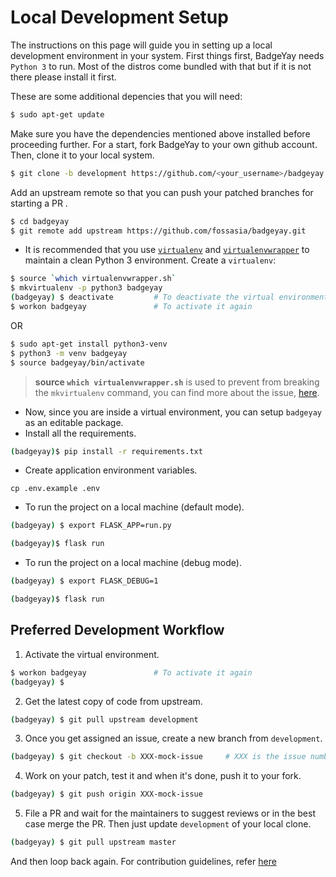 # Local Development Setup

The instructions on this page will guide you in setting up a local development
environment in your system. First things first, BadgeYay needs `Python 3` to run.
Most of the distros come bundled with that but if it is not there please install it first.

These are some additional depencies that you will need:

```sh
$ sudo apt-get update
```

Make sure you have the dependencies mentioned above installed before proceeding further.
For a start, fork BadgeYay to your own github account. Then, clone it to your local system.

```sh
$ git clone -b development https://github.com/<your_username>/badgeyay.git
```

Add an upstream remote so that you can push your patched branches for starting a PR .

```sh
$ cd badgeyay
$ git remote add upstream https://github.com/fossasia/badgeyay.git
```

* It is recommended that you use [`virtualenv`](https://virtualenv.pypa.io/en/stable/installation/)
and [`virtualenvwrapper`](https://virtualenvwrapper.readthedocs.io/en/latest/install.html) to maintain a clean Python 3 environment. Create a `virtualenv`:

```sh
$ source `which virtualenvwrapper.sh`
$ mkvirtualenv -p python3 badgeyay
(badgeyay) $ deactivate         # To deactivate the virtual environment
$ workon badgeyay               # To activate it again
```

OR

```sh
$ sudo apt-get install python3-venv
$ python3 -m venv badgeyay
$ source badgeyay/bin/activate
```



> **source `which virtualenvwrapper.sh`** is used to prevent from breaking the `mkvirtualenv` command, you can find more about the issue, [here](https://stackoverflow.com/questions/13855463/bash-mkvirtualenv-command-not-found).

* Now, since you are inside a virtual environment, you can setup `badgeyay` as an editable package.
* Install all the requirements.

```sh
(badgeyay)$ pip install -r requirements.txt
```

* Create application environment variables.

```
cp .env.example .env
```

* To run the project on a local machine (default mode).

```sh
(badgeyay) $ export FLASK_APP=run.py

(badgeyay)$ flask run

```

* To run the project on a local machine (debug mode).

```sh
(badgeyay) $ export FLASK_DEBUG=1

(badgeyay)$ flask run
```

## Preferred Development Workflow

1. Activate the virtual environment.

```sh
$ workon badgeyay               # To activate it again
(badgeyay) $
```

2. Get the latest copy of code from upstream.

```sh
(badgeyay) $ git pull upstream development
```

3. Once you get assigned an issue, create a new branch from `development`.

```sh
(badgeyay) $ git checkout -b XXX-mock-issue     # XXX is the issue number
```

4. Work on your patch, test it and when it's done, push it to your fork.

```sh
(badgeyay) $ git push origin XXX-mock-issue
```
5. File a PR and wait for the maintainers to suggest reviews or in the best case
merge the PR. Then just update `development` of your local clone.

```sh
(badgeyay) $ git pull upstream master
```

And then loop back again. For contribution guidelines, refer [here](https://github.com/fossasia/badgeyay/blob/development/.github/CONTRIBUTING.md)
